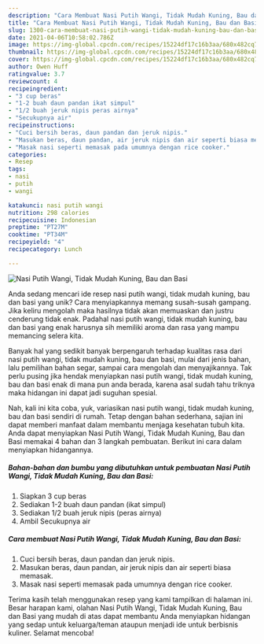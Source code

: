 ```yaml
---
description: "Cara Membuat Nasi Putih Wangi, Tidak Mudah Kuning, Bau dan Basi yang Menggugah Selera"
title: "Cara Membuat Nasi Putih Wangi, Tidak Mudah Kuning, Bau dan Basi yang Menggugah Selera"
slug: 1300-cara-membuat-nasi-putih-wangi-tidak-mudah-kuning-bau-dan-basi-yang-menggugah-selera
date: 2021-04-06T10:58:02.786Z
image: https://img-global.cpcdn.com/recipes/15224df17c16b3aa/680x482cq70/nasi-putih-wangi-tidak-mudah-kuning-bau-dan-basi-foto-resep-utama.jpg
thumbnail: https://img-global.cpcdn.com/recipes/15224df17c16b3aa/680x482cq70/nasi-putih-wangi-tidak-mudah-kuning-bau-dan-basi-foto-resep-utama.jpg
cover: https://img-global.cpcdn.com/recipes/15224df17c16b3aa/680x482cq70/nasi-putih-wangi-tidak-mudah-kuning-bau-dan-basi-foto-resep-utama.jpg
author: Owen Huff
ratingvalue: 3.7
reviewcount: 4
recipeingredient:
- "3 cup beras"
- "1-2 buah daun pandan ikat simpul"
- "1/2 buah jeruk nipis peras airnya"
- "Secukupnya air"
recipeinstructions:
- "Cuci bersih beras, daun pandan dan jeruk nipis."
- "Masukan beras, daun pandan, air jeruk nipis dan air seperti biasa memasak."
- "Masak nasi seperti memasak pada umumnya dengan rice cooker."
categories:
- Resep
tags:
- nasi
- putih
- wangi

katakunci: nasi putih wangi 
nutrition: 298 calories
recipecuisine: Indonesian
preptime: "PT27M"
cooktime: "PT34M"
recipeyield: "4"
recipecategory: Lunch

---
```



![Nasi Putih Wangi, Tidak Mudah Kuning, Bau dan Basi](https://img-global.cpcdn.com/recipes/15224df17c16b3aa/680x482cq70/nasi-putih-wangi-tidak-mudah-kuning-bau-dan-basi-foto-resep-utama.jpg)

Anda sedang mencari ide resep nasi putih wangi, tidak mudah kuning, bau dan basi yang unik? Cara menyiapkannya memang susah-susah gampang. Jika keliru mengolah maka hasilnya tidak akan memuaskan dan justru cenderung tidak enak. Padahal nasi putih wangi, tidak mudah kuning, bau dan basi yang enak harusnya sih memiliki aroma dan rasa yang mampu memancing selera kita.

Banyak hal yang sedikit banyak berpengaruh terhadap kualitas rasa dari nasi putih wangi, tidak mudah kuning, bau dan basi, mulai dari jenis bahan, lalu pemilihan bahan segar, sampai cara mengolah dan menyajikannya. Tak perlu pusing jika hendak menyiapkan nasi putih wangi, tidak mudah kuning, bau dan basi enak di mana pun anda berada, karena asal sudah tahu triknya maka hidangan ini dapat jadi suguhan spesial.




Nah, kali ini kita coba, yuk, variasikan nasi putih wangi, tidak mudah kuning, bau dan basi sendiri di rumah. Tetap dengan bahan sederhana, sajian ini dapat memberi manfaat dalam membantu menjaga kesehatan tubuh kita. Anda dapat menyiapkan Nasi Putih Wangi, Tidak Mudah Kuning, Bau dan Basi memakai 4 bahan dan 3 langkah pembuatan. Berikut ini cara dalam menyiapkan hidangannya.

<!--inarticleads1-->

##### Bahan-bahan dan bumbu yang dibutuhkan untuk pembuatan Nasi Putih Wangi, Tidak Mudah Kuning, Bau dan Basi:

1. Siapkan 3 cup beras
1. Sediakan 1-2 buah daun pandan (ikat simpul)
1. Sediakan 1/2 buah jeruk nipis (peras airnya)
1. Ambil Secukupnya air




<!--inarticleads2-->

##### Cara membuat Nasi Putih Wangi, Tidak Mudah Kuning, Bau dan Basi:

1. Cuci bersih beras, daun pandan dan jeruk nipis.
1. Masukan beras, daun pandan, air jeruk nipis dan air seperti biasa memasak.
1. Masak nasi seperti memasak pada umumnya dengan rice cooker.




Terima kasih telah menggunakan resep yang kami tampilkan di halaman ini. Besar harapan kami, olahan Nasi Putih Wangi, Tidak Mudah Kuning, Bau dan Basi yang mudah di atas dapat membantu Anda menyiapkan hidangan yang sedap untuk keluarga/teman ataupun menjadi ide untuk berbisnis kuliner. Selamat mencoba!
